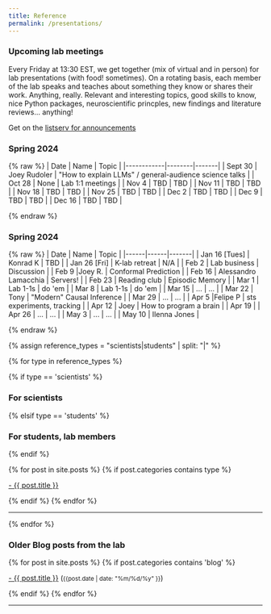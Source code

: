 ```yaml
---
title: Reference
permalink: /presentations/
---
```


### Upcoming lab meetings

Every Friday at 13:30 EST, we get together (mix of virtual and in person) for lab presentations (with food! sometimes).
On a rotating basis, each member of the lab speaks and teaches about something they know or shares their work. 
Anything, really. Relevant and interesting topics, good skills to know, nice Python packages,
neuroscientific princples, new findings and literature reviews... anything!

Get on the [listserv for announcements](https://groups.google.com/forum/#!forum/kording-lab-teachings)

### Spring 2024
{% raw %}
| Date       | Name   | Topic |
|------------|--------|-------|
| Sept 30    | Joey Rudoler | "How to explain LLMs" / general-audience science talks | 
| Oct 28     | None    | Lab 1:1 meetings   |
| Nov 4      | TBD    | TBD   |
| Nov 11     | TBD    | TBD   |
| Nov 18     | TBD    | TBD   |
| Nov 25     | TBD    | TBD   |
| Dec 2      | TBD    | TBD   |
| Dec 9      | TBD    | TBD   |
| Dec 16     | TBD    | TBD   |

{% endraw %}


### Spring 2024
{% raw %}
| Date | Name | Topic |
|------|------|-------|
| Jan 16 [Tues] | Konrad K | TBD |
| Jan 26 [Fri] | K-lab retreat | N/A |
| Feb 2 | Lab business | Discussion |
| Feb 9 |Joey R. | Conformal Prediction |
| Feb 16 | Alessandro Lamacchia | Servers! |
| Feb 23 | Reading club | Episodic Memory |
| Mar 1 | Lab 1-1s | do 'em |
| Mar 8 | Lab 1-1s | do 'em |
| Mar 15 | ... | ... |
| Mar 22 | Tony | "Modern" Causal Inference |
| Mar 29 | ... | ... |
| Apr 5 |Felipe P | sts experiments, tracking |
| Apr 12 | Joey | How to program a brain |
| Apr 19 | 
| Apr 26 | ... | ... |
| May 3 | ... | ... |
| May 10 | Ilenna Jones | 

{% endraw %}

{% assign reference_types = "scientists|students" | split: "|" %}

{% for type in reference_types %}

{% if type == 'scientists' %}
### **For scientists**
 {% elsif type == 'students' %}
### **For students, lab members**
{% endif %}

<div class="content list">
  {% for post in site.posts %}
    {% if post.categories contains type %}
    <div class="list-item">
      <p class="list-post-title">
        <a href="{{ site.baseurl }}{{ post.url }}">- {{ post.title }}</a>
      </p>
    </div>
    {% endif %}
  {% endfor %}
</div>

<hr>
{% endfor %}

### **Older Blog posts from the lab**

<div class="content list">
  {% for post in site.posts %}
    {% if post.categories contains 'blog' %}
    <div class="list-item">
      <p class="list-post-title">
        <a href="{{ site.baseurl }}{{ post.url }}">- {{ post.title }}</a> (<small>{{post.date | date: "%m/%d/%y" }}</small>)
      </p>
    </div>
    {% endif %}
  {% endfor %}
</div>

<hr>
